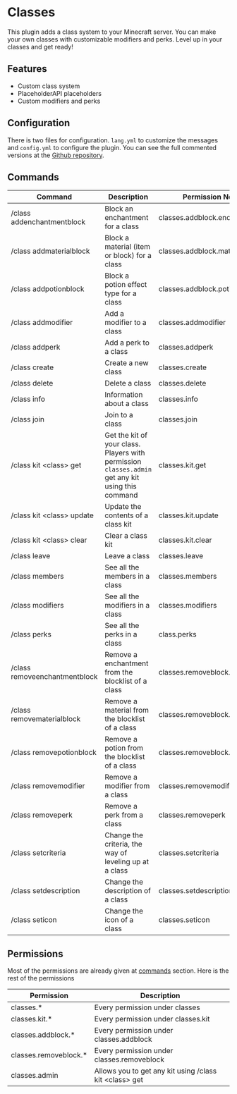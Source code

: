 # Classes

This plugin adds a class system to your Minecraft server. You can make your own classes with customizable modifiers and perks. Level up in your classes and get ready!

## Features
- Custom class system
- PlaceholderAPI placeholders
- Custom modifiers and perks

## Configuration

There is two files for configuration. `lang.yml` to customize the messages and `config.yml` to configure the plugin. You can see the full commented versions at the
[Github repository](https://github.com/efekos/Classes).

## Commands

| Command                       | Description                                                                                       | Permission Needed               |
|-------------------------------|---------------------------------------------------------------------------------------------------|---------------------------------|
| /class addenchantmentblock    | Block an enchantment for a class                                                                  | classes.addblock.enchantment    |
| /class addmaterialblock       | Block a material (item or block) for a class                                                      | classes.addblock.material       |
| /class addpotionblock         | Block a potion effect type for a class                                                            | classes.addblock.potion         |
| /class addmodifier            | Add a modifier to a class                                                                         | classes.addmodifier             |
| /class addperk                | Add a perk to a class                                                                             | classes.addperk                 |
| /class create                 | Create a new class                                                                                | classes.create                  |
| /class delete                 | Delete a class                                                                                    | classes.delete                  |
| /class info                   | Information about a class                                                                         | classes.info                    |
| /class join                   | Join to a class                                                                                   | classes.join                    |
| /class kit \<class\> get      | Get the kit of your class. Players with permission `classes.admin` get any kit using this command | classes.kit.get                 |
| /class kit \<class\> update   | Update the contents of a class kit                                                                | classes.kit.update              |
| /class kit \<class\> clear    | Clear a class kit                                                                                 | classes.kit.clear               |
| /class leave                  | Leave a class                                                                                     | classes.leave                   |
| /class members                | See all the members in a class                                                                    | classes.members                 |
| /class modifiers              | See all the modifiers in a class                                                                  | classes.modifiers               |
| /class perks                  | See all the perks in a class                                                                      | class.perks                     |
| /class removeenchantmentblock | Remove a enchantment from the blocklist of a class                                                | classes.removeblock.enchantment |
| /class removematerialblock    | Remove a material from the blocklist of a class                                                   | classes.removeblock.material    |
| /class removepotionblock      | Remove a potion from the blocklist of a class                                                     | classes.removeblock.potion      |
| /class removemodifier         | Remove a modifier from a class                                                                    | classes.removemodifier          |
| /class removeperk             | Remove a perk from a class                                                                        | classes.removeperk              |
| /class setcriteria            | Change the criteria, the way of leveling up at a class                                            | classes.setcriteria             |
| /class setdescription         | Change the description of a class                                                                 | classes.setdescription          |
| /class seticon                | Change the icon of a class                                                                        | classes.seticon                 |

## Permissions

Most of the permissions are already given at [commands](#commands) section. Here is the rest of the permissions

| Permission            | Description                                              |
|-----------------------|----------------------------------------------------------|
| classes.*             | Every permission under classes                           |
| classes.kit.*         | Every permission under classes.kit                       |
| classes.addblock.*    | Every permission under classes.addblock                  |
| classes.removeblock.* | Every permission under classes.removeblock               |
| classes.admin         | Allows you to get any kit using /class kit \<class\> get |
